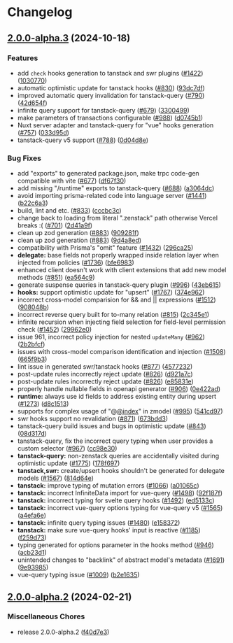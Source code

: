 # Changelog

## [2.0.0-alpha.3](https://github.com/chunkerchunker/zenstack/compare/v2.0.0-alpha.2...v2.0.0-alpha.3) (2024-10-18)


### Features

* add `check` hooks generation to tanstack and swr plugins ([#1422](https://github.com/chunkerchunker/zenstack/issues/1422)) ([1030770](https://github.com/chunkerchunker/zenstack/commit/10307700c53bb015423b3125c3cdebe05dbc3821))
* automatic optimistic update for tanstack hooks ([#830](https://github.com/chunkerchunker/zenstack/issues/830)) ([93dc7df](https://github.com/chunkerchunker/zenstack/commit/93dc7df472427a4546ba71ec3703135d2d638ded))
* improved automatic query invalidation for tanstack-query ([#790](https://github.com/chunkerchunker/zenstack/issues/790)) ([42d654f](https://github.com/chunkerchunker/zenstack/commit/42d654fcfaa40b09fde578db79792c69e1e3b908))
* infinite query support for tanstack-query ([#679](https://github.com/chunkerchunker/zenstack/issues/679)) ([3300499](https://github.com/chunkerchunker/zenstack/commit/330049949bfce7e8d463d7be8f1c8653df10203a))
* make parameters of transactions configurable ([#988](https://github.com/chunkerchunker/zenstack/issues/988)) ([d0745b1](https://github.com/chunkerchunker/zenstack/commit/d0745b149a5ce6abfef546de0b9243ddc4f6e765))
* Nuxt server adapter and tanstack-query for "vue" hooks generation ([#757](https://github.com/chunkerchunker/zenstack/issues/757)) ([033d95d](https://github.com/chunkerchunker/zenstack/commit/033d95dcdeef67bc8183d1daeb3172ec9ee02b9b))
* tanstack-query v5 support ([#788](https://github.com/chunkerchunker/zenstack/issues/788)) ([0d04d8e](https://github.com/chunkerchunker/zenstack/commit/0d04d8e6dabd66ee06e98971cb4e1007c4ecd466))


### Bug Fixes

* add "exports" to generated package.json, make trpc code-gen compatible with vite ([#677](https://github.com/chunkerchunker/zenstack/issues/677)) ([df67f30](https://github.com/chunkerchunker/zenstack/commit/df67f301119db23e5048464de2f73bff1a2adffc))
* add missing "/runtime" exports to tanstack-query ([#688](https://github.com/chunkerchunker/zenstack/issues/688)) ([a3064dc](https://github.com/chunkerchunker/zenstack/commit/a3064dc2ce9319977a01844fd0aac40bb92be7d9))
* avoid importing prisma-related code into language server ([#1441](https://github.com/chunkerchunker/zenstack/issues/1441)) ([b22c6a3](https://github.com/chunkerchunker/zenstack/commit/b22c6a3ce238ec766d910f23e83aea4e8f10c05d))
* build, lint and etc. ([#833](https://github.com/chunkerchunker/zenstack/issues/833)) ([cccbc3c](https://github.com/chunkerchunker/zenstack/commit/cccbc3c82ad522d40bc76ad7b84b1305d378b1db))
* change back to loading from literal ".zenstack" path otherwise Vercel breaks :( ([#701](https://github.com/chunkerchunker/zenstack/issues/701)) ([2d41a9f](https://github.com/chunkerchunker/zenstack/commit/2d41a9fcffab2fa228356a5cc45b4c2ecd62fd63))
* clean up zod generation ([#883](https://github.com/chunkerchunker/zenstack/issues/883)) ([909281f](https://github.com/chunkerchunker/zenstack/commit/909281f8090734322c0cab09d0187b6b5e813c9a))
* clean up zod generation ([#883](https://github.com/chunkerchunker/zenstack/issues/883)) ([9d4a8ed](https://github.com/chunkerchunker/zenstack/commit/9d4a8ede7d42d1966fd5a12d64a5992092f4bc7d))
* compatibility with Prisma's "omit" feature ([#1432](https://github.com/chunkerchunker/zenstack/issues/1432)) ([296ca25](https://github.com/chunkerchunker/zenstack/commit/296ca259c8dd3e38fa988378df4a9e351a11b20b))
* **delegate:** base fields not properly wrapped inside relation layer when injected from policies ([#1736](https://github.com/chunkerchunker/zenstack/issues/1736)) ([bfe6983](https://github.com/chunkerchunker/zenstack/commit/bfe698390c689dbe4350f7989cc6a1974ff1aad5))
* enhanced client doesn't work with client extensions that add new model methods ([#851](https://github.com/chunkerchunker/zenstack/issues/851)) ([ea564c9](https://github.com/chunkerchunker/zenstack/commit/ea564c93e9ca2a888c0e53216633d66c733f6beb))
* generate suspense queries in tanstack-query plugin ([#996](https://github.com/chunkerchunker/zenstack/issues/996)) ([43eb615](https://github.com/chunkerchunker/zenstack/commit/43eb61508fbde4431831343566dd637dff7a6d49))
* **hooks:** support optimistic update for "upsert" ([#1767](https://github.com/chunkerchunker/zenstack/issues/1767)) ([374e962](https://github.com/chunkerchunker/zenstack/commit/374e9627bf3fc7db67896d0fd83590f0d5657b0a))
* incorrect cross-model comparision for && and || expressions ([#1512](https://github.com/chunkerchunker/zenstack/issues/1512)) ([908048b](https://github.com/chunkerchunker/zenstack/commit/908048b01430ff6552e8df558d5b5905136ea5cc))
* incorrect reverse query built for to-many relation ([#815](https://github.com/chunkerchunker/zenstack/issues/815)) ([2c345e1](https://github.com/chunkerchunker/zenstack/commit/2c345e1d4fe7274b7a08c1178afccede1d694327))
* infinite recursion when injecting field selection for field-level permission check ([#1452](https://github.com/chunkerchunker/zenstack/issues/1452)) ([29962e0](https://github.com/chunkerchunker/zenstack/commit/29962e0b48a73ae6d42f43f2575048ba9cf6a953))
* issue 961, incorrect policy injection for nested `updateMany` ([#962](https://github.com/chunkerchunker/zenstack/issues/962)) ([2b2bfcf](https://github.com/chunkerchunker/zenstack/commit/2b2bfcff965f9a70ff2764e6fbc7613b6f061685))
* issues with cross-model comparison identification and injection ([#1508](https://github.com/chunkerchunker/zenstack/issues/1508)) ([665f9b3](https://github.com/chunkerchunker/zenstack/commit/665f9b33b58acc5170c4ccb8e73be525fbb89734))
* lint issue in generated swr/tanstack hooks ([#877](https://github.com/chunkerchunker/zenstack/issues/877)) ([4577232](https://github.com/chunkerchunker/zenstack/commit/45772326c7980f5338452d4048c43f76a6b09bf0))
* post-update rules incorrectly reject update ([#826](https://github.com/chunkerchunker/zenstack/issues/826)) ([d921a7c](https://github.com/chunkerchunker/zenstack/commit/d921a7ca6bef0341ccf5bc50e195156695129e7f))
* post-update rules incorrectly reject update ([#826](https://github.com/chunkerchunker/zenstack/issues/826)) ([e85831e](https://github.com/chunkerchunker/zenstack/commit/e85831e98d08a433febb5a8fecf8d539150ced08))
* properly handle nullable fields in openapi generator ([#906](https://github.com/chunkerchunker/zenstack/issues/906)) ([0e422ad](https://github.com/chunkerchunker/zenstack/commit/0e422adf1a7f274b850eeba09ef1781b13ce9f1b))
* **runtime:** always use id fields to address existing entity during upsert ([#1273](https://github.com/chunkerchunker/zenstack/issues/1273)) ([d8c1513](https://github.com/chunkerchunker/zenstack/commit/d8c15135a7edb75b459b6f5f1736e5fa2d96a9fa))
* supports for complex usage of "@[@index](https://github.com/index)" in zmodel ([#995](https://github.com/chunkerchunker/zenstack/issues/995)) ([541cd97](https://github.com/chunkerchunker/zenstack/commit/541cd973081cbbf2d9e2e571ee8f971bc859150c))
* swr hooks support no revalidation ([#871](https://github.com/chunkerchunker/zenstack/issues/871)) ([673bdd3](https://github.com/chunkerchunker/zenstack/commit/673bdd3a4d54db72cdb0561669801b7be633c904))
* tanstack-query build issues and bugs in optimistic update ([#843](https://github.com/chunkerchunker/zenstack/issues/843)) ([08d317d](https://github.com/chunkerchunker/zenstack/commit/08d317d150b99fc38b8e5fb56bb4ab27fe1b4470))
* tanstack-query, fix the incorrect query typing when user provides a custom selector ([#967](https://github.com/chunkerchunker/zenstack/issues/967)) ([cc98e30](https://github.com/chunkerchunker/zenstack/commit/cc98e306559d7729d96d4ed77cda2815454fbb8f))
* **tanstack-query:** non-zenstack queries are accidentally visited during optimistic update ([#1775](https://github.com/chunkerchunker/zenstack/issues/1775)) ([178f697](https://github.com/chunkerchunker/zenstack/commit/178f6977cab8a61d816fe5f6fb9985fb92586efa))
* **tanstack,swr:** create/upsert hooks shouldn't be generated for delegate models ([#1567](https://github.com/chunkerchunker/zenstack/issues/1567)) ([814d64e](https://github.com/chunkerchunker/zenstack/commit/814d64e653aa561fc383ec8f50407c8a6cf209b5))
* **tanstack:** improve typing of mutation errors ([#1066](https://github.com/chunkerchunker/zenstack/issues/1066)) ([a01065c](https://github.com/chunkerchunker/zenstack/commit/a01065c0aa791d6591776b908f3e1e3c4d21424b))
* **tanstack:** incorrect InfiniteData import for vue-query ([#1498](https://github.com/chunkerchunker/zenstack/issues/1498)) ([92f187f](https://github.com/chunkerchunker/zenstack/commit/92f187f9190517df5baca795f12386c12c6694e9))
* **tanstack:** incorrect typing for svelte query hooks ([#1492](https://github.com/chunkerchunker/zenstack/issues/1492)) ([ed5133c](https://github.com/chunkerchunker/zenstack/commit/ed5133c0e8df96764a765c462863c0f9f3fb5735))
* **tanstack:** incorrect vue-query options typing for vue-query v5 ([#1565](https://github.com/chunkerchunker/zenstack/issues/1565)) ([a4efa6e](https://github.com/chunkerchunker/zenstack/commit/a4efa6e3fef670572e7abd284eb9a6071734007c))
* **tanstack:** infinite query typing issues ([#1480](https://github.com/chunkerchunker/zenstack/issues/1480)) ([e158372](https://github.com/chunkerchunker/zenstack/commit/e15837285e6bb6de0bd229d3c81bb5e0e21d9e9f))
* **tanstack:** make sure vue-query hooks' input is reactive ([#1185](https://github.com/chunkerchunker/zenstack/issues/1185)) ([f259d73](https://github.com/chunkerchunker/zenstack/commit/f259d733b88b5bb310d49f0af8c3b78e4822c6bb))
* typing generated for options parameter in the hooks method ([#946](https://github.com/chunkerchunker/zenstack/issues/946)) ([acb23d1](https://github.com/chunkerchunker/zenstack/commit/acb23d1d1e3f5ff1ce3452971ac7103c6a38326c))
* unintended changes to "backlink" of abstract model's metadata ([#1691](https://github.com/chunkerchunker/zenstack/issues/1691)) ([9e93985](https://github.com/chunkerchunker/zenstack/commit/9e93985589abc4d22eba433b7927193b4fd405a6))
* vue-query typing issue ([#1009](https://github.com/chunkerchunker/zenstack/issues/1009)) ([b2e1635](https://github.com/chunkerchunker/zenstack/commit/b2e1635cb1857afebde286a0c077c0f561d0bbec))

## [2.0.0-alpha.2](https://github.com/zenstackhq/zenstack/compare/v2.0.0-alpha.1...v2.0.0-alpha.2) (2024-02-21)


### Miscellaneous Chores

* release 2.0.0-alpha.2 ([f40d7e3](https://github.com/zenstackhq/zenstack/commit/f40d7e3718d4210137a2e131d28b5491d065b914))
